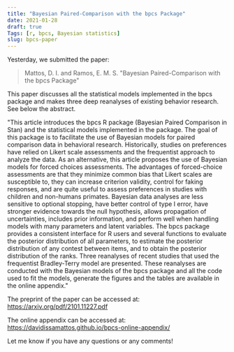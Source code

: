 ```yaml
---
title: "Bayesian Paired-Comparison with the bpcs Package"
date: 2021-01-28
draft: true
Tags: [r, bpcs, Bayesian statistics]
slug: bpcs-paper
---
```


Yesterday, we submitted the paper:

> Mattos, D. I. and Ramos, E. M. S. "Bayesian Paired-Comparison with the bpcs Package"

This paper discusses all the statistical models implemented in the bpcs package and makes three deep reanalyses of existing behavior research. See below the abstract.

"This article introduces the bpcs R package (Bayesian Paired Comparison in Stan) and the statistical models implemented in the package. The goal of this package is to facilitate the use of Bayesian models for paired comparison data in behavioral research. Historically, studies on preferences have relied on Likert scale assessments and the frequentist approach to analyze the data. As an alternative, this article proposes the use of Bayesian models for forced choices assessments. The advantages of forced-choice assessments are that they minimize common bias that Likert scales are susceptible to, they can increase criterion validity, control for faking responses, and are quite useful to assess preferences in studies with children and non-humans primates. Bayesian data analyses are less sensitive to optional stopping, have better control of type I error, have stronger evidence towards the null hypothesis, allows propagation of uncertainties, includes prior information, and perform well when handling models with many parameters and latent variables. The bpcs package provides a consistent interface for R users and several functions to evaluate the posterior distribution of all parameters, to estimate the posterior distribution of any contest between items, and to obtain the posterior distribution of the ranks. Three reanalyses of recent studies that used the frequentist Bradley-Terry model are presented. These reanalyses are conducted with the Bayesian models of the bpcs package and all the code used to fit the models, generate the figures and the tables are available in the online appendix."

The preprint of the paper can be accessed at: https://arxiv.org/pdf/2101.11227.pdf

The online appendix can be accessed at: https://davidissamattos.github.io/bpcs-online-appendix/

Let me know if you have any questions or any comments!